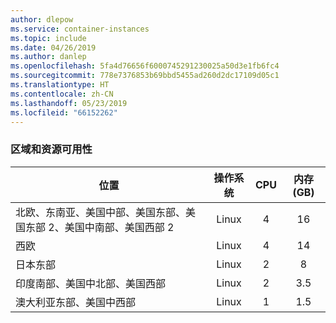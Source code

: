 ```yaml
---
author: dlepow
ms.service: container-instances
ms.topic: include
ms.date: 04/26/2019
ms.author: danlep
ms.openlocfilehash: 5fa4d76656f6000745291230025a50d3e1fb6fc4
ms.sourcegitcommit: 778e7376853b69bbd5455ad260d2dc17109d05c1
ms.translationtype: HT
ms.contentlocale: zh-CN
ms.lasthandoff: 05/23/2019
ms.locfileid: "66152262"
---
```

### <a name="regions-and-resource-availability"></a>区域和资源可用性

| 位置 | 操作系统 | CPU | 内存 (GB) |
| -------- | :---: | :---: | :-----------: |
| 北欧、东南亚、美国中部、美国东部、美国东部 2、美国中南部、美国西部 2 | Linux | 4 | 16 |
| 西欧 | Linux | 4 | 14 |
| 日本东部 | Linux | 2 | 8 |
| 印度南部、美国中北部、美国西部 | Linux | 2 | 3.5 |
| 澳大利亚东部、美国中西部 | Linux | 1 | 1.5 |